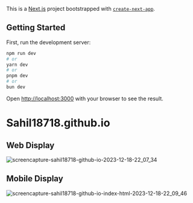 This is a [Next.js](https://nextjs.org) project bootstrapped with [`create-next-app`](https://nextjs.org/docs/app/api-reference/cli/create-next-app).

## Getting Started

First, run the development server:

```bash
npm run dev
# or
yarn dev
# or
pnpm dev
# or
bun dev
```

Open [http://localhost:3000](http://localhost:3000) with your browser to see the result.

# Sahil18718.github.io

## Web Display
![screencapture-sahil18718-github-io-2023-12-18-22_07_34](https://github.com/Sahil18718/Sahil18718.github.io/assets/119488054/22c2e959-6f20-438b-ab69-05049f53eac7)

## Mobile Display
![screencapture-sahil18718-github-io-index-html-2023-12-18-22_09_46](https://github.com/Sahil18718/Sahil18718.github.io/assets/119488054/d6cfc128-5d7e-42da-b312-c95cda3e38de)